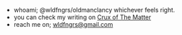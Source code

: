 - whoami; @wldfngrs/oldmanclancy whichever feels right.
- you can check my writing on [Crux of The Matter](https://cruxofthematter.substack.com) 
- reach me on; wldfngrs@gmail.com



<!---
wldfngrs/wldfngrs is a ✨ special ✨ repository because its `README.md` (this file) appears on your GitHub profile.
You can click the Preview link to take a look at your changes.
--->
